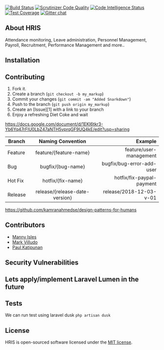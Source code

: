 [![Build Status](https://travis-ci.org/lagunadevs/hris.svg?branch=master)](https://travis-ci.org/lagunadevs/hris)
[![Scrutinizer Code Quality](https://scrutinizer-ci.com/g/lagunadevs/hris/badges/quality-score.png?b=master)](https://scrutinizer-ci.com/g/lagunadevs/hris/?branch=master)
[![Code Intelligence Status](https://scrutinizer-ci.com/g/lagunadevs/hris/badges/code-intelligence.svg?b=master)](https://scrutinizer-ci.com/code-intelligence)
[![Test Coverage](https://img.shields.io/codecov/c/github/lagunadevs/hris/master.svg)](https://codecov.io/github/lagunadevs/hris?branch=master)
[![Gitter chat](https://badges.gitter.im/gitterHQ/gitter.png)](https://gitter.im/lagunadevs/Lobby)

## About HRIS

Attendance monitoring, Leave administration, Personnel Management, Payroll, Recruitment, Performance Management and more..

## Installation

## Contributing
1. Fork it.
2. Create a branch (`git checkout -b my_markup`)
3. Commit your changes (`git commit -am "Added Snarkdown"`)
4. Push to the branch (`git push origin my_markup`)
5. Create an [Issue][1] with a link to your branch
6. Enjoy a refreshing Diet Coke and wait

https://docs.google.com/document/d/1EKI6tkr3-Yb6Yq47rFlU0LbZ47aNTH5vprqGF9UQ4kE/edit?usp=sharing

| Branch        | Naming Convention           | Example  |
| ------------- |:-------------:| -----:|
| Feature      | feature/{feature-name} | feature/user-management |
| Bug      | bugfix/{bug-name}      | bugfix/bug-error-add-user   |
| Hot Fix | hotfix/{fix-name}   |  hotfix/fix-paypal-payment   |
| Release      | release/{release-date-version} | release/2018-12-03-v-01 |

https://github.com/kamranahmedse/design-patterns-for-humans

## Contributors
- [Manny Isles](https://github.com/mannysoft)
- [Mark Villudo](https://github.com/MarkVilludo)
- [Paul Katipunan](https://github.com/paulkatipunan)

## Security Vulnerabilities

## Lets apply/implement Laravel Lumen in the future

## Tests
We can run test using laravel dusk
`php artisan dusk`

## License

HRIS is open-sourced software licensed under the [MIT license](https://opensource.org/licenses/MIT).
